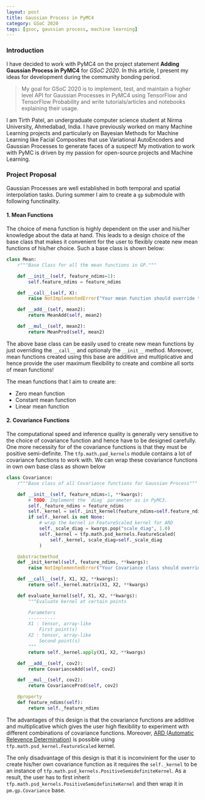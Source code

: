 ```yaml
---
layout: post
title: Gaussian Process in PyMC4
category: GSoC 2020
tags: [gsoc, gaussian process, machine learning]
---
```


### Introduction

I have decided to work with PyMC4 on the project statement **Adding Gaussian Process in PyMC4** for *GSoC 2020*. In this article, I present my ideas for development during the community bonding period.

> My goal for GSoC 2020 is to implement, test, and maintain a higher level API for Gaussian Processes in PyMC4 using TensorFlow and TensorFlow Probability and write tutorials/articles and notebooks explaining their usage.

I am Tirth Patel, an undergraduate computer science student at Nirma University, Ahmedabad, India. I have previously worked on many Machine Learning projects and particularly on Bayesian Methods for Machine Learning like Facial Composites that use Variational AutoEncoders and Gaussian Processes to generate faces of a suspect! My motivation to work with PyMC is driven by my passion for open-source projects and Machine Learning.

### Project Proposal

Gaussian Processes are well established in both temporal and spatial interpolation tasks. During summer I aim to create a ``gp`` submodule with following functinality.

#### 1. Mean Functions

The choice of mena function is highly dependent on the user and his/her knowledge about the data at hand. This leads to a design choice of the base class that makes it convenient for the user to flexibly create new mean functions of his/her choice. Such a base class is shown below:

```python
class Mean:
    r"""Base Class for all the mean functions in GP."""

    def __init__(self, feature_ndims=1):
        self.feature_ndims = feature_ndims

    def __call__(self, X):
        raise NotImplementedError("Your mean function should override this method")

    def __add__(self, mean2):
        return MeanAdd(self, mean2)

    def __mul__(self, mean2):
        return MeanProd(self, mean2)
```

The above base class can be easily used to create new mean functions by just overriding the ``__call__`` and optionaly the ``__init__`` method. Moreover, mean functions created using this base are additive and multiplicative and hence provide the user maximum flexibility to create and combine all sorts of mean functions!

The mean functions that I aim to create are:

- Zero mean function
- Constant mean function
- Linear mean function

#### 2. Covariance Functions

The computational speed and inference quality is generally very sensitive to the choice of covariance function and hence have to be designed carefully. One more necessity for of the covariance functions is that they must be positive semi-definite. The ``tfp.math.pad_kernels`` module contains a lot of covariance functions to work with. We can wrap these covariance functions in own own base class as shown below

```python
class Covariance:
    r"""Base class of all Covariance functions for Gaussian Process"""

    def __init__(self, feature_ndims=1, **kwargs):
        # TODO: Implement the `diag` parameter as in PyMC3.
        self._feature_ndims = feature_ndims
        self._kernel = self._init_kernel(feature_ndims=self.feature_ndims, **kwargs)
        if self._kernel is not None:
            # wrap the kernel in FeatureScaled kernel for ARD
            self._scale_diag = kwargs.pop("scale_diag", 1.0)
            self._kernel = tfp.math.psd_kernels.FeatureScaled(
                self._kernel, scale_diag=self._scale_diag
            )

    @abstractmethod
    def _init_kernel(self, feature_ndims, **kwargs):
        raise NotImplementedError("Your Covariance class should override this method")

    def __call__(self, X1, X2, **kwargs):
        return self._kernel.matrix(X1, X2, **kwargs)

    def evaluate_kernel(self, X1, X2, **kwargs):
        """Evaluate kernel at certain points

        Parameters
        ----------
        X1 : tensor, array-like
            First point(s)
        X2 : tensor, array-like
            Second point(s)
        """
        return self._kernel.apply(X1, X2, **kwargs)

    def __add__(self, cov2):
        return CovarianceAdd(self, cov2)

    def __mul__(self, cov2):
        return CovarianceProd(self, cov2)

    @property
    def feature_ndims(self):
        return self._feature_ndims
```

The advantages of this design is that the covariance functions are additive and multiplicative which gives the user high flexibility to experiment with different combinations of covariance functions. Moreover, [ARD (Automatic Relevence Determination)](http://www.gaussianprocess.org/gpml/chapters/RW5.pdf) is possible using ``tfp.math.psd_kernel.FeatureScaled`` kernel.

The only disadvantage of this design is that it is inconvinient for the user to create his/her own covariance function as it requires the ``self._kernel`` to be an instance of ``tfp.math.psd_kernels.PositiveSemidefiniteKernel``. As a result, the user has to first inherit ``tfp.math.psd_kernels.PositiveSemidefiniteKernel`` and then wrap it in ``pm.gp.Covariance`` base.

